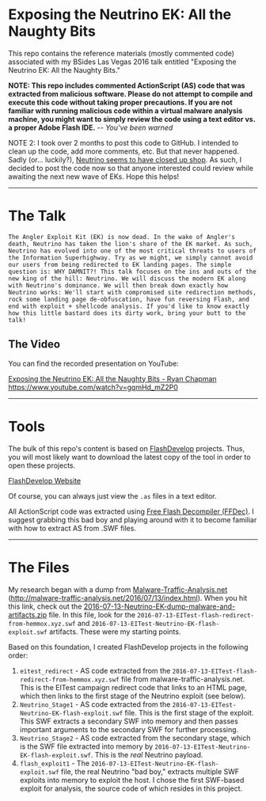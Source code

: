 # Exposing the Neutrino EK: All the Naughty Bits

This repo contains the reference materials (mostly commented code) associated with my BSides Las Vegas 2016 talk entitled "Exposing the Neutrino EK: All the Naughty Bits."

**NOTE: This repo includes commented ActionScript (AS) code that was extracted from malicious software.  Please do not attempt to compile and execute this code without taking proper precautions.  If you are not familiar with running malicious code within a virtual malware analysis machine, you might want to simply review the code using a text editor vs. a proper Adobe Flash IDE.**  --  *You've been warned*

NOTE 2: I took over 2 months to post this code to GitHub.  I intended to clean up the code, add more comments, etc.  But that never happened.  Sadly (or... luckily?), [Neutrino seems to have closed up shop](http://malware.dontneedcoffee.com/2016/10/rig-evolves-neutrino-waves-goodbye.html).  As such, I decided to post the code now so that anyone interested could review while awaiting the next new wave of EKs.  Hope this helps!

---

# The Talk

``The Angler Exploit Kit (EK) is now dead. In the wake of Angler's death, Neutrino has taken the lion's share of the EK market. As such, Neutrino has evolved into one of the most critical threats to users of the Information Superhighway. Try as we might, we simply cannot avoid our users from being redirected to EK landing pages. The simple question is: WHY DAMNIT?! This talk focuses on the ins and outs of the new king of the hill: Neutrino. We will discuss the modern EK along with Neutrino's dominance. We will then break down exactly how Neutrino works: We'll start with compromised site redirection methods, rock some landing page de-obfuscation, have fun reversing Flash, and end with exploit + shellcode analysis. If you'd like to know exactly how this little bastard does its dirty work, bring your butt to the talk!``

## The Video

You can find the recorded presentation on YouTube:

[Exposing the Neutrino EK: All the Naughty Bits - Ryan Chapman](https://www.youtube.com/watch?v=gqmHd_mZ2P0 "Exposing the Neutrino EK: All the Naughty Bits - Ryan Chapman")
https://www.youtube.com/watch?v=gqmHd_mZ2P0

---

# Tools

The bulk of this repo's content is based on [FlashDevelop](http://www.flashdevelop.org/ "FlashDevelop") projects.  Thus, you will most likely want to download the latest copy of the tool in order to open these projects.

[FlashDevelop Website](http://www.flashdevelop.org/ "FlashDevelop Website")

Of course, you can always just view the `.as` files in a text editor.

All ActionScript code was extracted using [Free Flash Decompiler (FFDec)](https://www.free-decompiler.com/flash/).  I suggest grabbing this bad boy and playing around with it to become familiar with how to extract AS from .SWF files.

---

# The Files

My research began with a dump from [Malware-Traffic-Analysis.net](http://malware-traffic-analysis.net/2016/07/13/index.html) (http://malware-traffic-analysis.net/2016/07/13/index.html).  When you hit this link, check out the [2016-07-13-Neutrino-EK-dump-malware-and-artifacts.zip](http://malware-traffic-analysis.net/2016/07/13/2016-07-13-Neutrino-EK-dump-malware-and-artifacts.zip) file.  In this file, look for the `2016-07-13-EITest-flash-redirect-from-hemmox.xyz.swf` and `2016-07-13-EITest-Neutrino-EK-flash-exploit.swf` artifacts.  These were my starting points.

Based on this foundation, I created FlashDevelop projects in the following order:
 1. `eitest_redirect` - AS code extracted from the `2016-07-13-EITest-flash-redirect-from-hemmox.xyz.swf` file from malware-traffic-analysis.net.  This is the EITest campaign redirect code that links to an HTML page, which then links to the first stage of the Neutrino exploit (see below).
 2. `Neutrino_Stage1` - AS code extracted from the `2016-07-13-EITest-Neutrino-EK-flash-exploit.swf` file.  This is the first stage of the exploit.  This SWF extracts a secondary SWF into memory and then passes important arguments to the secondary SWF for further processing.
 3. `Neutrino_Stage2` - AS code extracted from the secondary stage, which is the SWF file extracted into memory by `2016-07-13-EITest-Neutrino-EK-flash-exploit.swf`.  This is the *real* Neutrino payload.
 4. `flash_exploit1` - The `2016-07-13-EITest-Neutrino-EK-flash-exploit.swf` file, the real Neutrino "bad boy," extracts multiple SWF exploits into memory to exploit the host.  I chose the first SWF-based exploit for analysis, the source code of which resides in this project.
